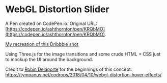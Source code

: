# WebGL Distortion Slider

A Pen created on CodePen.io. Original URL: [https://codepen.io/ashthornton/pen/KRQbMO](https://codepen.io/ashthornton/pen/KRQbMO).

<a href="https://dribbble.com/shots/4537300-WWF-Header-Transition">My recreation of this Dribbble shot</a>

Using Three.js for the image transitions and some crude HTML + CSS just to mockup the UI around the background.

Credit to <a href="http://robindelaporte.fr/">Robin Delaporte</a> for the beginnings of this concept: https://tympanus.net/codrops/2018/04/10/webgl-distortion-hover-effects/